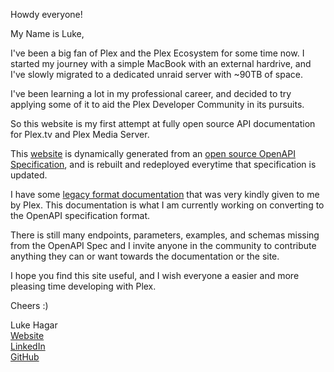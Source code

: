 Howdy everyone!

My Name is Luke,

I've been a big fan of Plex and the Plex Ecosystem for some time now. I started my journey with a simple MacBook with an external hardrive, and I've slowly migrated to a dedicated unraid server with ~90TB of space.

I've been learning a lot in my professional career, and decided to try applying some of it to aid the Plex Developer Community in its pursuits.

So this website is my first attempt at fully open source API documentation for Plex.tv and Plex Media Server.

This [website](https://github.com/LukeHagar/plex-docs) is dynamically generated from an [open source OpenAPI Specification](https://github.com/LukeHagar/plex-api-spec), and is rebuilt and redeployed everytime that specification is updated.

I have some [legacy format documentation](/docs/legacy) that was very kindly given to me by Plex. This documentation is what I am currently working on converting to the OpenAPI specification format.

There is still many endpoints, parameters, examples, and schemas missing from the OpenAPI Spec and I invite anyone in the community to contribute anything they can or want towards the documentation or the site.

I hope you find this site useful, and I wish everyone a easier and more pleasing time developing with Plex.

Cheers :)

Luke Hagar  
[Website](https://lukehagar.com/)  
[LinkedIn](https://www.linkedin.com/in/lukehagar/)  
[GitHub](https://github.com/LukeHagar)
